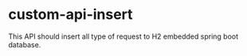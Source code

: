 # custom-api-insert
This API should insert all type of request to H2 embedded spring boot database.
